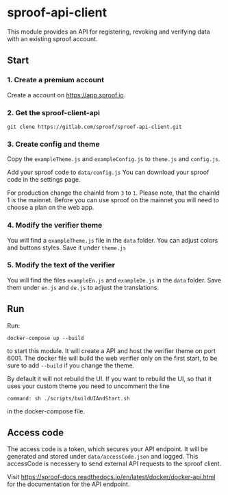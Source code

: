 # sproof-api-client

This module provides an API for registering, revoking and verifying data with an existing sproof account.

## Start

### 1. Create a premium account

Create a account on https://app.sproof.io.

### 2. Get the sproof-client-api

``git clone https://gitlab.com/sproof/sproof-api-client.git`` 

### 3. Create config and theme

Copy the ```exampleTheme.js``` and ```exampleConfig.js``` to ```theme.js``` and ```config.js```. 

Add your sproof code to ``data/config.js`` You can download your sproof code in the settings page.

For production change the chainId from ``3`` to ``1``. Please note, that the chainId 1 is the mainnet. Before you can use sproof on the mainnet you will need to choose a plan on the web app.  

### 4. Modify the verifier theme 

You will find a ``exampleTheme.js`` file in the ``data`` folder. You can adjust colors and buttons styles. Save it under ```theme.js```
 

### 5. Modify the text of the verifier

You will find the files ```exampleEn.js``` and ``exampleDe.js`` in the ``data`` folder. Save them under ``en.js`` and ``de.js`` to adjust the translations.



## Run

Run: 

```docker-compose up --build```

to start this module. It will create a API and host the verifier theme on port 6001. The docker file will build the web verifier only on the first start, to be sure to add ``--build`` if you change the theme.
 
 By default it will not rebuild the UI. If you want to rebuild the UI, so that it uses your custom theme you need to uncomment the line 
 
 ```command: sh ./scripts/buildUIAndStart.sh``` 
 
 in the docker-compose file.
 
 

## Access code

The access code is a token, which secures your API endpoint. It will be generated and stored under ```data/accessCode.json``` and logged. This accessCode is necessery to send external API requests to the sproof client. 


Visit https://sproof-docs.readthedocs.io/en/latest/docker/docker-api.html for the documentation for the API endpoint.



